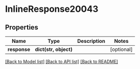 # InlineResponse20043

## Properties
Name | Type | Description | Notes
------------ | ------------- | ------------- | -------------
**response** | **dict(str, object)** |  | [optional] 

[[Back to Model list]](../README.md#documentation-for-models) [[Back to API list]](../README.md#documentation-for-api-endpoints) [[Back to README]](../README.md)


